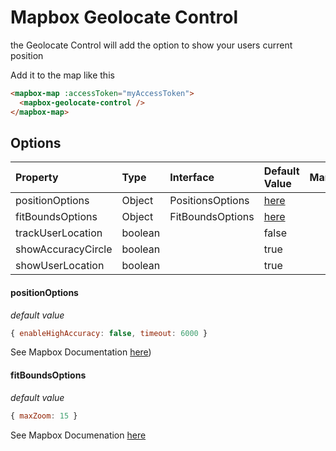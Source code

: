 # Mapbox Geolocate Control

the Geolocate Control will add the option to show your users current position

Add it to the map like this

```html
<mapbox-map :accessToken="myAccessToken">
  <mapbox-geolocate-control />
</mapbox-map>
```

## Options

| Property           | Type    | Interface        | Default Value             | Mandatory |
| :----------------- | :------ | :--------------- | :------------------------ | :-------- |
| positionOptions    | Object  | PositionsOptions | [here](#position-options) |           |
| fitBoundsOptions   | Object  | FitBoundsOptions | [here](#fitboundsoptions) |           |
| trackUserLocation  | boolean |                  | false                     |           |
| showAccuracyCircle | boolean |                  | true                      |           |
| showUserLocation   | boolean |                  | true                      |           |

#### positionOptions

*default value*
```js
{ enableHighAccuracy: false, timeout: 6000 }
```
See Mapbox Documentation [here](https://docs.mapbox.com/mapbox-gl-js/api/markers/#geolocatecontrol))

#### fitBoundsOptions

*default value*
```js
{ maxZoom: 15 }
```

See Mapbox Documenation [here](https://docs.mapbox.com/mapbox-gl-js/api/markers/#geolocatecontrol)